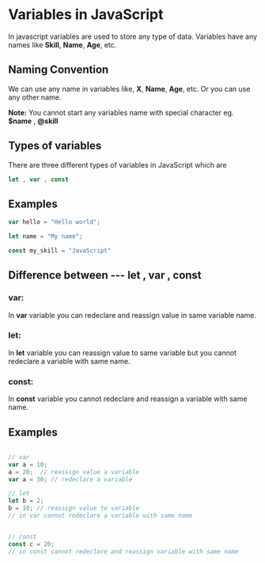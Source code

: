 # Variables in JavaScript
In javascript variables are used to store any type of data. Variables have any names like **Skill**, **Name**, **Age**, etc.

## Naming Convention 
We can use any name in variables like,  **X**, **Name**, **Age**,  etc. Or you can use any other name.

**Note:**
You cannot start any variables name with special character eg. **$name** , **@skill**


## Types of variables
There are three different types of variables in JavaScript which are 
```js
let , var , const
```

## Examples
```js
var hello = "Hello world";

let name = "My name";

const my_skill = "JavaScript"

```

## Difference between  ---  let , var , const

### var: 
In **var** variable you can redeclare and reassign value in same variable name.

### let:
In **let** variable you can reassign value to same variable but you cannot redeclare a variable with same name.

### const:
In **const**  variable you cannot redeclare and reassign a variable with same name.


## Examples

```js

// var
var a = 10;
a = 20;  // reassign value a variable
var a = 30; // redeclare a variable

// let
let b = 2;
b = 10; // reassign value to variable
// in var cannot redeclare a variable with same name


// const
const c = 20;
// in const cannot redeclare and reassign variable with same name

```

